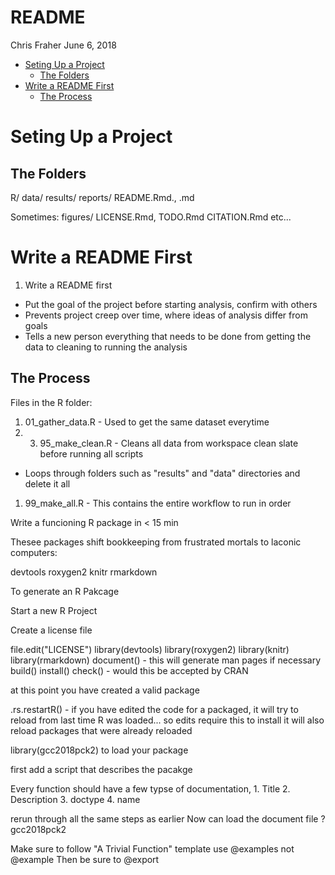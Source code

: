 README
================
Chris Fraher
June 6, 2018

-   [Seting Up a Project](#seting-up-a-project)
    -   [The Folders](#the-folders)
-   [Write a README First](#write-a-readme-first)
    -   [The Process](#the-process)

Seting Up a Project
===================

The Folders
-----------

R/ data/ results/ reports/ README.Rmd., .md

Sometimes: figures/ LICENSE.Rmd, TODO.Rmd CITATION.Rmd etc...

Write a README First
====================

1.  Write a README first

-   Put the goal of the project before starting analysis, confirm with others
-   Prevents project creep over time, where ideas of analysis differ from goals
-   Tells a new person everything that needs to be done from getting the data to cleaning to running the analysis

The Process
-----------

Files in the R folder:

1.  01\_gather\_data.R - Used to get the same dataset everytime
2.  3.  95\_make\_clean.R - Cleans all data from workspace clean slate before running all scripts

-   Loops through folders such as "results" and "data" directories and delete it all

1.  99\_make\_all.R - This contains the entire workflow to run in order

Write a funcioning R package in &lt; 15 min

Thesee packages shift bookkeeping from frustrated mortals to laconic computers:

devtools roxygen2 knitr rmarkdown

To generate an R Pakcage

Start a new R Project

Create a license file

file.edit("LICENSE") library(devtools) library(roxygen2) library(knitr) library(rmarkdown) document() - this will generate man pages if necessary build() install() check() - would this be accepted by CRAN

at this point you have created a valid package

.rs.restartR() - if you have edited the code for a packaged, it will try to reload from last time R was loaded... so edits require this to install it will also reload packages that were already reloaded

library(gcc2018pck2) to load your package

first add a script that describes the pacakge

Every function should have a few typse of documentation, 1. Title 2. Description 3. doctype 4. name

rerun through all the same steps as earlier Now can load the document file ?gcc2018pck2

Make sure to follow "A Trivial Function" template use @examples not @example Then be sure to @export
